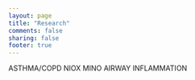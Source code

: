 ```yaml
---
layout: page
title: "Research"
comments: false
sharing: false
footer: true
---
```


ASTHMA/COPD NIOX MINO AIRWAY INFLAMMATION